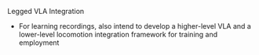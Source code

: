 Legged VLA Integration

- For learning recordings, also intend to develop a higher-level VLA and a lower-level locomotion integration framework for training and employment